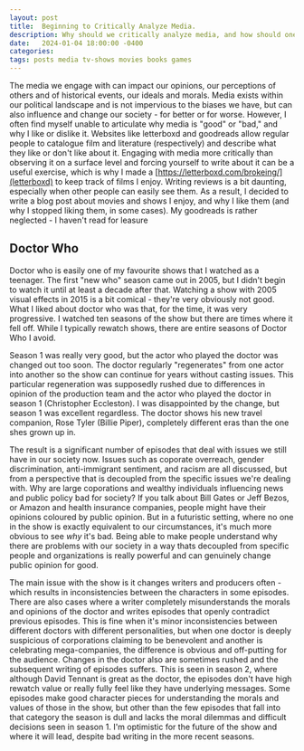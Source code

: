 ```yaml
---
layout: post
title:  Beginning to Critically Analyze Media. 
description: Why should we critically analyze media, and how should one begin to do so? Of the media I enjoy, what makes it worthwhile to engage with? 
date:   2024-01-04 18:00:00 -0400
categories:
tags: posts media tv-shows movies books games
---
```


The media we engage with can impact our opinions, our perceptions of others and of historical events, 
our ideals and morals. Media exists within our political landscape and is not impervious to
the biases we have, but can also influence and change our society - for better or for worse. However,
I often find myself unable to articulate why media is "good" or "bad," and why I like or dislike it.
Websites like letterboxd and goodreads allow regular people to catalogue film and literature (respectively)
and describe what they like or don't like about it. Engaging with media more critically than observing it 
on a surface level and forcing yourself to write about it can be a useful exercise, which is why I made 
a [https://letterboxd.com/brokeing/](letterboxd) to keep track of films I enjoy. Writing reviews is 
a bit daunting, especially when other people can easily see them. As a result, I decided to write 
a blog post about movies and shows I enjoy, and why I like them (and why I stopped liking them, in some 
cases). My goodreads is rather neglected - I haven't read for leasure 

## Doctor Who

Doctor who is easily one of my favourite shows that I watched as a teenager. The first "new who" season
came out in 2005, but I didn't begin to watch it until at least a decade after that. Watching a show 
with 2005 visual effects in 2015 is a bit comical - they're very obviously not good. What I liked about 
doctor who was that, for the time, it was very progressive. I watched ten seasons of the show but there
are times where it fell off. While I typically rewatch shows, there are entire seasons of Doctor Who I 
avoid. 

Season 1 was really very good, but the actor who played the doctor was changed out too soon.
The doctor regularly "regenerates" from one actor into another so the show can continue for years 
without casting issues. This particular regeneration was supposedly rushed due to differences in 
opinion of the production team and the actor who played the doctor in season 1 (Christopher Eccleston).
I was disappointed by the change, but season 1 was excellent regardless. The doctor shows his new
travel companion, Rose Tyler (Billie Piper), completely different eras than the one shes grown up in. 

The result is a significant number of episodes that deal with issues we still have in our society now. 
Issues such as coporate overreach, gender discrimination, anti-immigrant sentiment, and racism are all 
discussed, but from a perspective that is decoupled from the specific issues we're dealing with. Why are
large coporations and wealthy individuals influencing news and public policy bad for society? If 
you talk about Bill Gates or Jeff Bezos, or Amazon and health insurance companies, people might 
have their opinions coloured by public opinion. But in a futuristic setting, where no one in the 
show is exactly equivalent to our circumstances, it's much more obvious to see _why_ it's bad. 
Being able to make people understand why there are problems with our society in a way thats 
decoupled from specific people and organizations is really powerful and can genuinely change public
opinion for good.

The main issue with the show is it changes writers and producers often - which results in inconsistencies 
between the characters in some episodes. There are also cases where a writer completely misunderstands 
the morals and opinions of the doctor and writes episodes that openly contradict previous episodes.
This is fine when it's minor inconsistencies between different doctors with different personalities, 
but when one doctor is deeply suspicious of corporations claiming to be benevolent and another
is celebrating mega-companies, the difference is obvious and off-putting for the audience. Changes 
in the doctor also are sometimes rushed and the subsequent writing of episodes suffers. This is seen 
in season 2, where although David Tennant is great as the doctor, the episodes don't have high rewatch
value or really fully feel like they have underlying messages. Some episodes make good character pieces 
for understanding the morals and values of those in the show, but other than the few episodes 
that fall into that category the season is dull and lacks the moral dilemmas and difficult decisions 
seen in season 1. I'm optimistic for the future of the show and where it will lead, despite bad
writing in the more recent seasons.